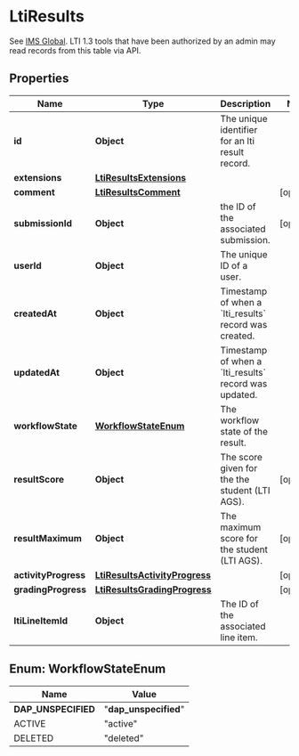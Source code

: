 

# LtiResults

See [IMS Global](https://www.imsglobal.org/spec/lti-ags/v2p0#result-service). LTI 1.3 tools that have been authorized by an admin may read records from this table via API.

## Properties

| Name | Type | Description | Notes |
|------------ | ------------- | ------------- | -------------|
|**id** | **Object** | The unique identifier for an lti result record. |  |
|**extensions** | [**LtiResultsExtensions**](LtiResultsExtensions.md) |  |  |
|**comment** | [**LtiResultsComment**](LtiResultsComment.md) |  |  [optional] |
|**submissionId** | **Object** | the ID of the associated submission. |  [optional] |
|**userId** | **Object** | The unique ID of a user. |  |
|**createdAt** | **Object** | Timestamp of when a &#x60;lti_results&#x60; record was created. |  |
|**updatedAt** | **Object** | Timestamp of when a &#x60;lti_results&#x60; record was updated. |  |
|**workflowState** | [**WorkflowStateEnum**](#WorkflowStateEnum) | The workflow state of the result. |  |
|**resultScore** | **Object** | The score given for the the student (LTI AGS). |  [optional] |
|**resultMaximum** | **Object** | The maximum score for the student (LTI AGS). |  [optional] |
|**activityProgress** | [**LtiResultsActivityProgress**](LtiResultsActivityProgress.md) |  |  [optional] |
|**gradingProgress** | [**LtiResultsGradingProgress**](LtiResultsGradingProgress.md) |  |  [optional] |
|**ltiLineItemId** | **Object** | The ID of the associated line item. |  |



## Enum: WorkflowStateEnum

| Name | Value |
|---- | -----|
| __DAP_UNSPECIFIED__ | &quot;__dap_unspecified__&quot; |
| ACTIVE | &quot;active&quot; |
| DELETED | &quot;deleted&quot; |



